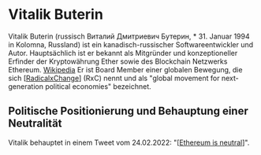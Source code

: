 # Vitalik Buterin

Vitalik Buterin (russisch Виталий Дмитриевич Бутерин, * 31. Januar 1994 in Kolomna, Russland) ist ein kanadisch-russischer Softwareentwickler und Autor. Hauptsächlich ist er bekannt als Mitgründer und konzeptioneller Erfinder der Kryptowährung Ether sowie des Blockchain Netzwerks Ethereum. [Wikipedia](https://de.wikipedia.org/wiki/Vitalik_Buterin)
Er ist Board Member einer globalen Bewegung, die sich [[RadicalxChange]] (RxC) nennt und als  "global movement for next-generation political economies" bezeichnet.

## Politische Positionierung und Behauptung einer Neutralität
Vitalik behauptet in einem Tweet vom 24.02.2022: "[[Ethereum is neutral]]".

[//begin]: # "Autogenerated link references for markdown compatibility"
[RadicalxChange]: RadicalxChange.md "RadicalxChange"
[Ethereum is neutral]: <Ethereum is neutral.md> "Ethereum ist neutral"
[//end]: # "Autogenerated link references"